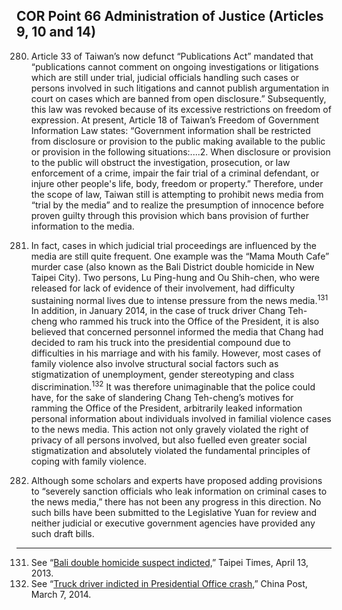 ## COR Point 66 Administration of Justice (Articles 9, 10 and 14)

<ol start="280">
  <li><p>Article 33 of Taiwan’s now defunct “Publications Act” mandated that “publications cannot comment on ongoing investigations or litigations which are still under trial, judicial officials handling such cases or persons involved in such litigations and cannot publish argumentation in court on cases which are banned from open disclosure.” Subsequently, this law was revoked because of its excessive restrictions on freedom of expression. At present, Article 18 of Taiwan’s Freedom of Government Information Law states: “Government information shall be restricted from disclosure or provision to the public making available to the public or provision in the following situations:....2. When disclosure or provision to the public will obstruct the investigation, prosecution, or law enforcement of a crime, impair the fair trial of a criminal defendant, or injure other people's life, body, freedom or property.” Therefore, under the scope of law, Taiwan still is attempting to prohibit news media from “trial by the media” and to realize the presumption of innocence before proven guilty through this provision which bans provision of further information to the media.</p></li>

  <li><p>In fact, cases in which judicial trial proceedings are influenced by the media are still quite frequent. One example was the “Mama Mouth Cafe” murder case (also known as the Bali District double homicide in New Taipei City). Two persons, Lu Ping-hung and Ou Shih-chen, who were released for lack of evidence of their involvement, had difficulty sustaining normal lives due to intense pressure from the news media.<sup>131</sup> In addition, in January 2014, in the case of truck driver Chang Teh-cheng who rammed his truck into the Office of the President, it is also believed that concerned personnel informed the media that Chang had decided to ram his truck into the presidential compound due to difficulties in his marriage and with his family. However, most cases of family violence also involve structural social factors such as stigmatization of unemployment, gender stereotyping and class discrimination.<sup>132</sup> It was therefore unimaginable that the police could have, for the sake of slandering Chang Teh-cheng’s motives for ramming the Office of the President, arbitrarily leaked information personal information about individuals involved in familial violence cases to the news media. This action not only gravely violated the right of privacy of all persons involved, but also fuelled even greater social stigmatization and absolutely violated the fundamental principles of coping with family violence.</p></li>

  <li><p>Although some scholars and experts have proposed adding provisions to “severely sanction officials who leak information on criminal cases to the news media,” there has not been any progress in this direction. No such bills have been submitted to the Legislative Yuan for review and neither judicial or executive government agencies have provided any such draft bills.</p></li>
</ol>

-----

<ol start="131">
  <li>See “<a href="http://www.taipeitimes.com/News/taiwan/archives/2013/04/13/2003559527" target="_blank">Bali double homicide suspect indicted,</a>” Taipei Times, April 13, 2013.
  <li>See “<a href="http://www.chinapost.com.tw/taiwan/national/national-news/2014/03/07/402235/Truck-driver.htm" target="_blank">Truck driver indicted in Presidential Office crash,</a>” China Post, March 7, 2014.
</ol>

